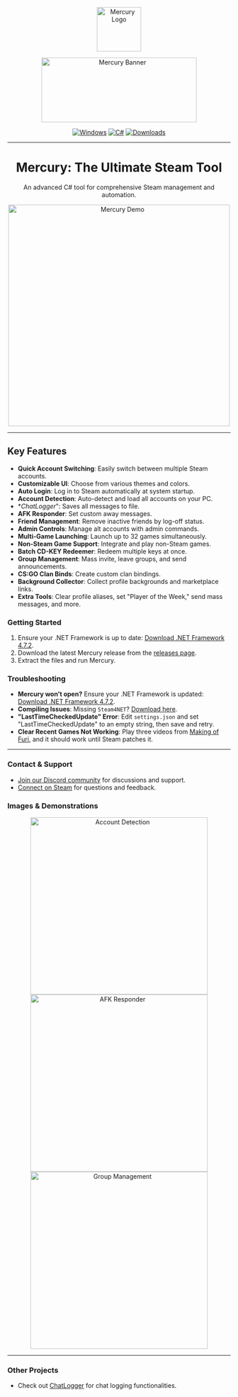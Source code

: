 <p align="center">
  <img width="100" height="100" src="https://raw.githubusercontent.com/sp0ok3r/Mercury/master/img/MercuryIconLogo.png" alt="Mercury Logo">
</p>
<p align="center">
  <img width="350" height="146" src="https://raw.githubusercontent.com/sp0ok3r/Mercury/master/img/MercuryLogoWhite.png" alt="Mercury Banner">
</p>

<p align="center">
  <a href="https://en.wikipedia.org/wiki/Microsoft_Windows"><img src="https://img.shields.io/badge/platform-windows-blue.svg" alt="Windows"></a>
  <a href="https://en.wikipedia.org/wiki/C%2B%2B"><img src="https://img.shields.io/badge/language-C%23-green.svg" alt="C#"></a>
  <a href="https://github.com/sp0ok3r/Mercury/releases"><img src="https://img.shields.io/github/downloads/sp0ok3r/Mercury/total.svg" alt="Downloads"></a>
</p>

---

<h1 align="center">Mercury: The Ultimate Steam Tool</h1>
<p align="center">An advanced C# tool for comprehensive Steam management and automation.</p>

<div align="center">
  <img src="https://raw.githubusercontent.com/sp0ok3r/Mercury/master/img/mercury_login64.gif" alt="Mercury Demo" width="500">
</div>

---

## Key Features
- **Quick Account Switching**: Easily switch between multiple Steam accounts.
- **Customizable UI**: Choose from various themes and colors.
- **Auto Login**: Log in to Steam automatically at system startup.
- **Account Detection**: Auto-detect and load all accounts on your PC.
- **ChatLogger*": Saves all messages to file.
- **AFK Responder**: Set custom away messages.
- **Friend Management**: Remove inactive friends by log-off status.
- **Admin Controls**: Manage alt accounts with admin commands.
- **Multi-Game Launching**: Launch up to 32 games simultaneously.
- **Non-Steam Game Support**: Integrate and play non-Steam games.
- **Batch CD-KEY Redeemer**: Redeem multiple keys at once.
- **Group Management**: Mass invite, leave groups, and send announcements.
- **CS:GO Clan Binds**: Create custom clan bindings.
- **Background Collector**: Collect profile backgrounds and marketplace links.
- **Extra Tools**: Clear profile aliases, set "Player of the Week," send mass messages, and more.

### Getting Started
1. Ensure your .NET Framework is up to date: [Download .NET Framework 4.7.2](https://dotnet.microsoft.com/download/dotnet-framework/net472).
2. Download the latest Mercury release from the [releases page](https://github.com/sp0ok3r/Mercury/releases/).
3. Extract the files and run Mercury.

### Troubleshooting
- **Mercury won’t open?** Ensure your .NET Framework is updated: [Download .NET Framework 4.7.2](https://dotnet.microsoft.com/download/dotnet-framework/net472).
- **Compiling Issues**: Missing `Steam4NET`? [Download here](https://mega.nz/#F!oKxWkQyC!5D79iBNX0ynPImn5ekG_PA).
- **"LastTimeCheckedUpdate" Error**: Edit `settings.json` and set "LastTimeCheckedUpdate" to an empty string, then save and retry.
- **Clear Recent Games Not Working**: Play three videos from [Making of Furi](https://store.steampowered.com/app/629150/1/1/), and it should work until Steam patches it.

---

### Contact & Support
- [Join our Discord community](https://discord.gg/7e7kuhp) for discussions and support.
- [Connect on Steam](http://steamcommunity.com/profiles/76561198041931474) for questions and feedback.

### Images & Demonstrations
<p align="center">
  <img src="https://raw.githubusercontent.com/sp0ok3r/Mercury/master/img/1.png" alt="Account Detection" width="400">
  <img src="https://raw.githubusercontent.com/sp0ok3r/Mercury/master/img/3.png" alt="AFK Responder" width="400">
  <img src="https://raw.githubusercontent.com/sp0ok3r/Mercury/master/img/groups.png" alt="Group Management" width="400">
</p>

---

### Other Projects
- Check out [ChatLogger](https://github.com/sp0ok3r/ChatLogger) for chat logging functionalities.

